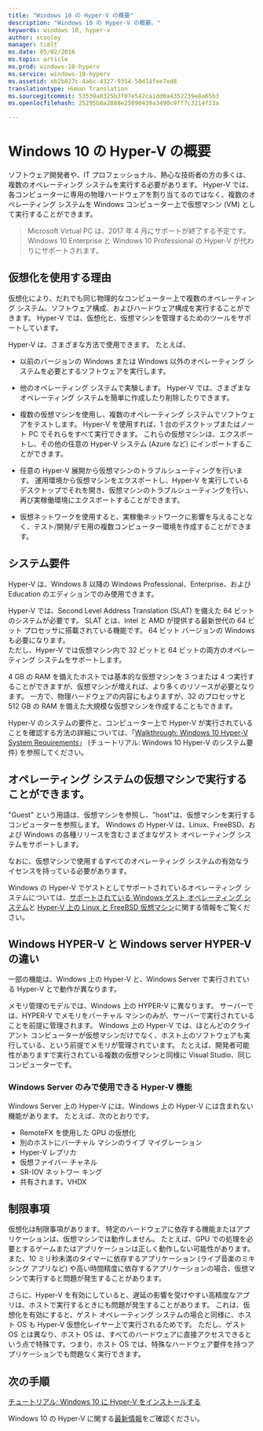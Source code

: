 ```yaml
---
title: "Windows 10 の Hyper-V の概要"
description: "Windows 10 の Hyper-V の概要。"
keywords: windows 10, hyper-v
author: scooley
manager: timlt
ms.date: 05/02/2016
ms.topic: article
ms.prod: windows-10-hyperv
ms.service: windows-10-hyperv
ms.assetid: eb2b827c-4a6c-4327-9354-50d14fee7ed8
translationtype: Human Translation
ms.sourcegitcommit: 53539a0325b3f07e542ca1dd0a4352239e8a65b3
ms.openlocfilehash: 25295b8a2888e25090439a3490c9ff7c3214f23a

---
```


# Windows 10 の Hyper-V の概要

ソフトウェア開発者や、IT プロフェッショナル、熱心な技術者の方の多くは、複数のオペレーティング システムを実行する必要があります。  Hyper-V では、各コンピューターに専用の物理ハードウェアを割り当てるのではなく、複数のオペレーティング システムを Windows コンピューター上で仮想マシン (VM) として実行することができます。

> Microsoft Virtual PC は、2017 年 4 月にサポートが終了する予定です。 Windows 10 Enterprise と Windows 10 Professional の Hyper-V が代わりにサポートされます。  

## 仮想化を使用する理由
仮想化により、だれでも同じ物理的なコンピューター上で複数のオペレーティング システム、ソフトウェア構成、およびハードウェア構成を実行することができます。  Hyper-V では、仮想化と、仮想マシンを管理するためのツールをサポートしています。

Hyper-V は、さまざまな方法で使用できます。 たとえば、

* 以前のバージョンの Windows または Windows 以外のオペレーティング システムを必要とするソフトウェアを実行します。 

* 他のオペレーティング システムで実験します。 Hyper-V では、さまざまなオペレーティング システムを簡単に作成したり削除したりできます。

* 複数の仮想マシンを使用し、複数のオペレーティング システムでソフトウェアをテストします。 Hyper-V を使用すれば、1 台のデスクトップまたはノート PC でそれらをすべて実行できます。 これらの仮想マシンは、エクスポートし、その他の任意の Hyper-V システム (Azure など) にインポートすることができます。

* 任意の Hyper-V 展開から仮想マシンのトラブルシューティングを行います。 運用環境から仮想マシンをエクスポートし、Hyper-V を実行しているデスクトップでそれを開き、仮想マシンのトラブルシューティングを行い、再び実稼働環境にエクスポートすることができます。 

* 仮想ネットワークを使用すると、実稼働ネットワークに影響を与えることなく、テスト/開発/デモ用の複数コンピューター環境を作成することができます。

## システム要件
Hyper-V は、Windows 8 以降の Windows Professional、Enterprise、および Education のエディションでのみ使用できます。

Hyper-V では、Second Level Address Translation (SLAT) を備えた 64 ビットのシステムが必要です。 SLAT とは、Intel と AMD が提供する最新世代の 64 ビット プロセッサに搭載されている機能です。  64 ビット バージョンの Windows も必要になります。  
ただし、Hyper-V では仮想マシン内で 32 ビットと 64 ビットの両方のオペレーティング システムをサポートします。

4 GB の RAM を備えたホストでは基本的な仮想マシンを 3 つまたは 4 つ実行することができますが、仮想マシンが増えれば、より多くのリソースが必要となります。 一方で、物理ハードウェアの内容にもよりますが、32 のプロセッサと 512 GB の RAM を備えた大規模な仮想マシンを作成することもできます。

Hyper-V のシステムの要件と、コンピューター上で Hyper-V が実行されていることを確認する方法の詳細については、「[Walkthrough: Windows 10 Hyper-V System Requirements](..\quick_start\walkthrough_install.md)」 (チュートリアル: Windows 10 Hyper-V のシステム要件) を参照してください。


## オペレーティング システムの仮想マシンで実行することができます。
"Guest" という用語は、仮想マシンを参照し、"host"は、仮想マシンを実行するコンピューターを参照します。 Windows の Hyper-V は、Linux、FreeBSD、および Windows の各種リリースを含むさまざまなゲスト オペレーティング システムをサポートします。 

なおに、仮想マシンで使用するすべてのオペレーティング システムの有効なライセンスを持っている必要があります。 

Windows の Hyper-V でゲストとしてサポートされているオペレーティング システムについては、[サポートされている Windows ゲスト オペレーティング システム](supported_guest_os.md)と [Hyper-V 上の Linux と FreeBSD 仮想マシン](https://technet.microsoft.com/library/dn531030.aspx)に関する情報をご覧ください。 


## Windows HYPER-V と Windows server HYPER-V の違い
一部の機能は、Windows 上の Hyper-V と、Windows Server で実行されている Hyper-V とで動作が異なります。 

メモリ管理のモデルでは、Windows 上の HYPER-V に異なります。 サーバーでは、HYPER-V でメモリをバーチャル マシンのみが、サーバーで実行されていることを前提に管理されます。 Windows 上の Hyper-V では、ほとんどのクライアント コンピューターが仮想マシンだけでなく、ホスト上のソフトウェアも実行している、という前提でメモリが管理されています。 たとえば、開発者可能性がありますで実行されている複数の仮想マシンと同様に Visual Studio、同じコンピューターです。

### Windows Server のみで使用できる Hyper-V 機能
Windows Server 上の Hyper-V には、Windows 上の Hyper-V には含まれない機能があります。 たとえば、次のとおりです。

* RemoteFX を使用した GPU の仮想化 
* 別のホストにバーチャル マシンのライブ マイグレーション
* Hyper-V レプリカ
* 仮想ファイバー チャネル
* SR-IOV ネットワー キング
* 共有されます。VHDX

## 制限事項
仮想化は制限事項があります。 特定のハードウェアに依存する機能またはアプリケーションは、仮想マシンでは動作しません。 たとえば、GPU での処理を必要とするゲームまたはアプリケーションは正しく動作しない可能性があります。 また、10 ミリ秒未満のタイマーに依存するアプリケーション (ライブ音楽のミキシング アプリなど) や高い時間精度に依存するアプリケーションの場合、仮想マシンで実行すると問題が発生することがあります。

さらに、Hyper-V を有効にしていると、遅延の影響を受けやすい高精度なアプリは、ホストで実行するときにも問題が発生することがあります。  これは、仮想化を有効にすると、ゲスト オペレーティング システムの場合と同様に、ホスト OS も Hyper-V 仮想化レイヤー上で実行されるためです。 ただし、ゲスト OS とは異なり、ホスト OS は、すべてのハードウェアに直接アクセスできるという点で特殊です。つまり、ホスト OS では、特殊なハードウェア要件を持つアプリケーションでも問題なく実行できます。

## 次の手順
[チュートリアル: Windows 10 に Hyper-V をインストールする](..\quick_start\walkthrough_install.md) 

Windows 10 の Hyper-V に関する[最新情報](whats_new.md)をご確認ください。




<!--HONumber=Jul16_HO2-->


